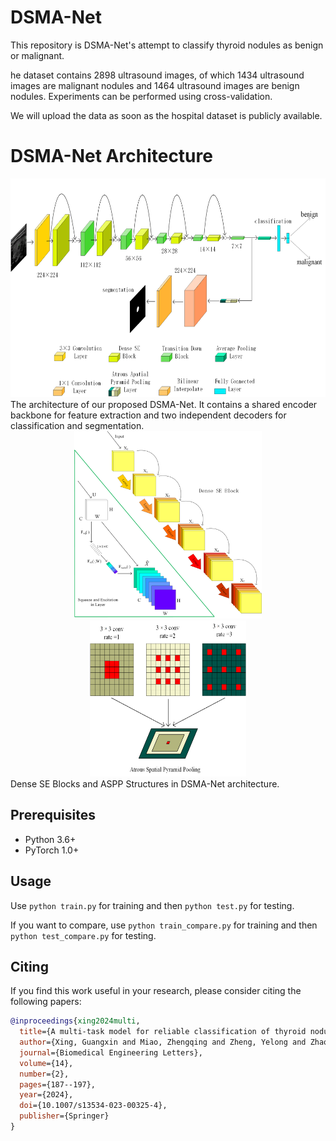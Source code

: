 # DSMA-Net

This repository is DSMA-Net's attempt to classify thyroid nodules as benign or malignant.

he dataset contains 2898 ultrasound images, of which 1434 ultrasound images are malignant nodules and 1464 ultrasound images are benign nodules. Experiments can be performed using cross-validation.

We will upload the data as soon as the hospital dataset is publicly available.

# DSMA-Net Architecture
<div align="center">
  <img src="./picture/framework.png" width="600" height="350">
</div>
The architecture of our proposed DSMA-Net. It contains a shared encoder backbone for feature extraction and two independent decoders for classification and segmentation.

<div align="center">
  <img src="./picture/dense_se_block.png" width="300" height="300">
  <img src="./picture/aspp.png" width="250" height="250">
</div>
Dense SE Blocks and ASPP Structures in DSMA-Net architecture.

## Prerequisites
- Python 3.6+
- PyTorch 1.0+

## Usage
Use `python train.py` for training and then `python test.py` for testing.

If you want to compare, use `python train_compare.py` for training and then `python test_compare.py` for testing.

## Citing
If you find this work useful in your research, please consider citing the following papers:
```BibTex
@inproceedings{xing2024multi,
  title={A multi-task model for reliable classification of thyroid nodules in ultrasound images},
  author={Xing, Guangxin and Miao, Zhengqing and Zheng, Yelong and Zhao, Meirong},
  journal={Biomedical Engineering Letters},
  volume={14},
  number={2},
  pages={187--197},
  year={2024},
  doi={10.1007/s13534-023-00325-4},
  publisher={Springer}
}
```
